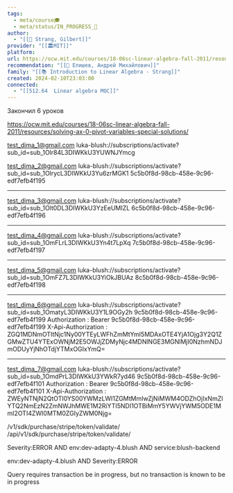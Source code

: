 ```yaml
---
tags:
  - meta/course🎓
  - meta/status/IN_PROGRESS_🌿
author:
  - "[[👤 Strang, Gilbert]]"
provider: "[[🏛MIT]]"
platform: 
url: https://ocw.mit.edu/courses/18-06sc-linear-algebra-fall-2011/resources/vector-subspaces/
recommendation: "[[👤 Елишев, Андрей Михайлович]]"
family: "[[📚 Introduction to Linear Algebra - Strang]]"
created: 2024-02-10T23:03:00
connected:
  - "[[512.64  Linear algebra MOC]]"
---
```


Закончил 6 уроков

https://ocw.mit.edu/courses/18-06sc-linear-algebra-fall-2011/resources/solving-ax-0-pivot-variables-special-solutions/



test_dima_1@gmail.com
luka-blush://subscriptions/activate?sub_id=sub_1Olr84L3DIWKkU3YUWNJYmcg

test_dima_2@gmail.com
luka-blush://subscriptions/activate?sub_id=sub_1OlrycL3DIWKkU3Yu6zrMGK1
5c5b0f8d-98cb-458e-9c96-edf7efb4f195

---

test_dima_3@gmail.com
luka-blush://subscriptions/activate?sub_id=sub_1Olt0DL3DIWKkU3YzEeUMIZL
6c5b0f8d-98cb-458e-9c96-edf7efb4f196

---

test_dima_4@gmail.com
luka-blush://subscriptions/activate?sub_id=sub_1OmFLrL3DIWKkU3Yn4t7LpXq
7c5b0f8d-98cb-458e-9c96-edf7efb4f197

---
test_dima_5@gmail.com
luka-blush://subscriptions/activate?sub_id=sub_1OmFZ7L3DIWKkU3YiOkJBUAz
8c5b0f8d-98cb-458e-9c96-edf7efb4f198

---

test_dima_6@gmail.com
luka-blush://subscriptions/activate?sub_id=sub_1OmatyL3DIWKkU3Y1L9OGy2h
9c5b0f8d-98cb-458e-9c96-edf7efb4f199
Authorization : Bearer 9c5b0f8d-98cb-458e-9c96-edf7efb4f199
X-Api-Authorization : ZGQ1MDNmOTItNjc1Ny00YTEyLWFhZmMtYmI5MDAxOTE4YjA1Ojg3Y2Q1ZGMwZTU4YTExOWNjM2E5OWJjZDMyNjc4MDNlNGE3MGNlMjI0NzhmNDJmODUyYjNhOTdjYTMxOGIxYmQ=

---

test_dima_7@gmail.com
luka-blush://subscriptions/activate?sub_id=sub_1OmdPrL3DIWKkU3YWkR7yd46
9c5b0f8d-98cb-458e-9c96-edf7efb4f101
Authorization : Bearer 9c5b0f8d-98cb-458e-9c96-edf7efb4f101
X-Api-Authorization : ZWEyNTNjN2QtOTI0YS00YWMzLWI1ZGMtMmIwZjNiMWM4ODZhOjIxNmZlYTQ2NmEzN2ZmNWJhMWE1M2RiYTI5NDI1OTBiMmY5YWVjYWM5ODE1MmI2OTI4ZWI0MTM0ZGIyZWM0Njg=

/v1/sdk/purchase/stripe/token/validate/
/api/v1/sdk/purchase/stripe/token/validate/

Severity:ERROR AND env:dev-adapty-4.blush AND service:blush-backend

env:dev-adapty-4.blush AND Severity:ERROR

Query requires transaction be in progress, but no transaction is known to be in progress